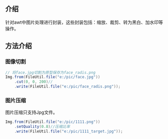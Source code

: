 ## 介绍

针对awt中图片处理进行封装，这些封装包括：缩放、裁剪、转为黑白、加水印等操作。

## 方法介绍

### 图像切割

```java
// 将face.jpg切割为原型保存为face_radis.png
Img.from(FileUtil.file("e:/pic/face.jpg"))
    .cut(0, 0, 200)//
    .write(FileUtil.file("e:/pic/face_radis.png"));
```

### 图片压缩

图片压缩只支持Jpg文件。

```java
Img.from(FileUtil.file("e:/pic/1111.png"))
    .setQuality(0.8)//压缩比率
    .write(FileUtil.file("e:/pic/1111_target.jpg"));
```